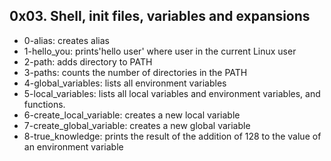 ## 0x03. Shell, init files, variables and expansions
* 0-alias: creates alias
* 1-hello_you: prints'hello user' where user in the current Linux user
* 2-path: adds directory to PATH
* 3-paths: counts the number of directories  in the PATH
* 4-global_variables: lists all environment variables
* 5-local_variables:  lists all local variables and environment variables, and functions.
* 6-create_local_variable: creates a new local variable
* 7-create_global_variable: creates a new global variable
* 8-true_knowledge: prints the result of the addition of 128 to the value of an environment variable
